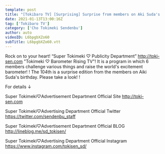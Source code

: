```yaml
---
template: post
title: "[Tokibaro TV] [Surprising] Surprise from members on Aki Suda's birthday epi 104"
date: 2021-01-13T13:00:16Z
tag: ['Tokibaro TV']
category: ['Cho Tokimeki Sendenbu']
author: auto 
videoID: L6bpgbXZo60
subTitle: L6bpgbXZo60.vtt
---
```

Rock on to your heart! “Super Tokimeki ♡ Publicity Department” http://toki-sen.com
"Tokimeki ♡ Barometer Rising TV"!
It is a program in which 6 members challenge various things and raise the world's excitement barometer! !
The 104th is a surprise edition from the members on Aiki Suda's birthday.
Please take a look! !

For details ↓

Super Tokimeki♡Advertisement Department Official Site
http://toki-sen.com

Super Tokimeki♡Advertising Department Official Twitter
https://twitter.com/sendenbu_staff

Super Tokimeki♡Advertisement Department Official BLOG
http://lineblog.me/sd_tokisen/

Super Tokimeki♡Advertising Department Official Instagram
https://www.instagram.com/tokisen_sd/